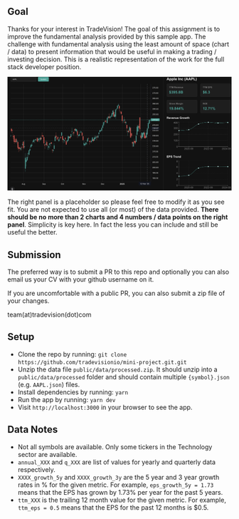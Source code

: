 ## Goal
Thanks for your interest in TradeVision! The goal of this assignment is to improve the fundamental analysis provided by this sample app. The challenge with fundamental analysis using the least amount of space (chart / data) to present information that would be useful in making a trading / investing decision. This is a realistic representation of the work for the full stack developer position. 

![TradeVision Screenshot](./image.png)

The right panel is a placeholder so please feel free to modify it as you see fit. You are not expected to use all (or most) of the data provided. **There should be no more than 2 charts and 4 numbers / data points on the right panel**. Simplicity is key here. In fact the less you can include and still be useful the better.

## Submission
The preferred way is to submit a PR to this repo and optionally you can also email us your CV with your github username on it. 

If you are uncomfortable with a public PR, you can also submit a zip file of your changes.

team(at)tradevision(dot)com

## Setup
- Clone the repo by running: `git clone https://github.com/tradevisionio/mini-project.git.git`
- Unzip the data file `public/data/processed.zip`. It should unzip into a `public/data/processed` folder and should contain multiple `{symbol}.json` (e.g. `AAPL.json`) files.
- Install dependencies by running: `yarn`
- Run the app by running: `yarn dev`
- Visit `http://localhost:3000` in your browser to see the app.

## Data Notes
- Not all symbols are available. Only some tickers in the Technology sector are available.
- `annual_XXX` and `q_XXX` are list of values for yearly and quarterly data respectively.
- `XXXX_growth_5y` and `XXXX_growth_3y` are the 5 year and 3 year growth rates in % for the given metric. For example, `eps_growth_5y = 1.73` means that the EPS has grown by 1.73% per year for the past 5 years.
- `ttm_XXX` is the trailing 12 month value for the given metric. For example, `ttm_eps = 0.5` means that the EPS for the past 12 months is $0.5.